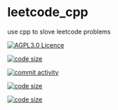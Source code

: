 <!--
 * @Github: https://github.com/Certseeds
 * @Organization: SUSTech
 * @Author: nanoseeds
 * @Date: 2020-01-11 13:06:18
 * @LastEditors: nanoseeds
 * @LastEditTime: 2020-02-23 22:46:39
 -->
# leetcode_cpp
use cpp to slove leetcode problems

[![AGPL3.0 Licence](https://img.shields.io/github/license/Certseeds/leetcode_cpp?color=%23FF3300)](https://opensource.org/licenses/AGPL-3.0)  

[![code size](https://img.shields.io/github/languages/top/Certseeds/leetcode_cpp?color=%23330099)]() 

[![commit activity](https://img.shields.io/github/commit-activity/y/Certseeds/leetcode_cpp?color=%230066FF)](https://github.com/Certseeds/leetcode_cpp/commits/master) 

[![code size](https://img.shields.io/github/languages/code-size/Certseeds/leetcode_cpp?color=%230099CC)]() 

[![code size](https://img.shields.io/github/repo-size/Certseeds/leetcode_cpp?color=%23CC9900)]()



